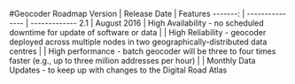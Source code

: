 #Geocoder Roadmap
Version | Release Date | Features
-------: | --------------- | -------------
2.1 | August 2016 | High Availability - no scheduled downtime for update of software or data
 | | High Reliability - geocoder deployed across multiple nodes in two geographically-distributed data centres
 | | High performance - batch geocoder will be three to four times faster (e.g., up to three million addresses per hour)
 | | Monthly Data Updates - to keep up with changes to the Digital Road Atlas
